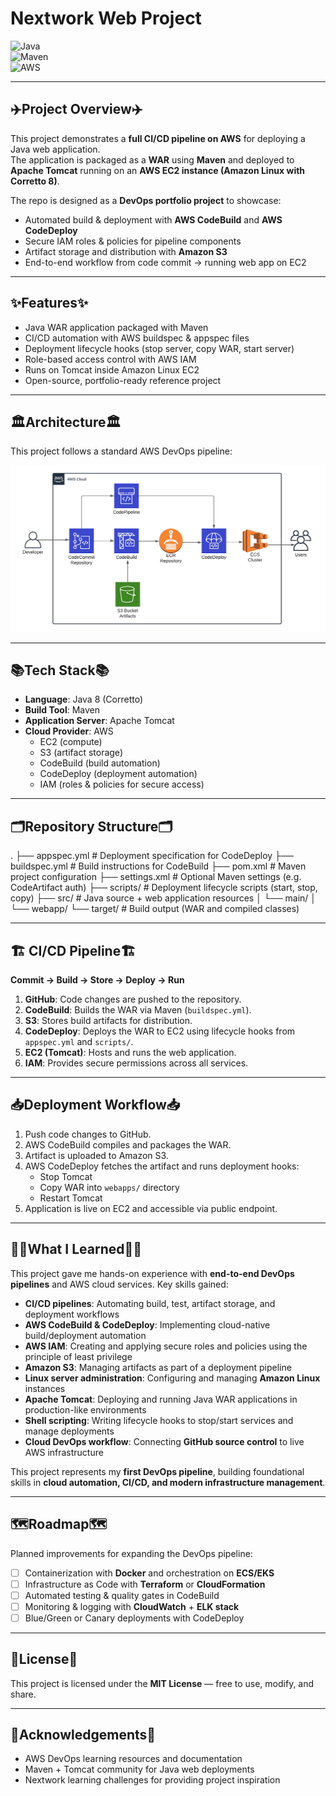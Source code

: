 # Nextwork Web Project

![Java](https://img.shields.io/badge/Java-8-blue)  
![Maven](https://img.shields.io/badge/Build-Maven-green)  
![AWS](https://img.shields.io/badge/Deployed%20on-AWS-orange)

---

## ✈️Project Overview✈️

This project demonstrates a **full CI/CD pipeline on AWS** for deploying a Java web application.  
The application is packaged as a **WAR** using **Maven** and deployed to **Apache Tomcat** running on an **AWS EC2 instance (Amazon Linux with Corretto 8)**.  

The repo is designed as a **DevOps portfolio project** to showcase:  

- Automated build & deployment with **AWS CodeBuild** and **AWS CodeDeploy**  
- Secure IAM roles & policies for pipeline components  
- Artifact storage and distribution with **Amazon S3**  
- End-to-end workflow from code commit → running web app on EC2  

---

## ✨Features✨

- Java WAR application packaged with Maven  
- CI/CD automation with AWS buildspec & appspec files  
- Deployment lifecycle hooks (stop server, copy WAR, start server)  
- Role-based access control with AWS IAM  
- Runs on Tomcat inside Amazon Linux EC2  
- Open-source, portfolio-ready reference project  

---

## 🏛️Architecture🏛️

This project follows a standard AWS DevOps pipeline:  


![Architecture Diagram](./docs/architecture.png)  

---

## 📚Tech Stack📚

- **Language**: Java 8 (Corretto)  
- **Build Tool**: Maven  
- **Application Server**: Apache Tomcat  
- **Cloud Provider**: AWS  
  - EC2 (compute)  
  - S3 (artifact storage)  
  - CodeBuild (build automation)  
  - CodeDeploy (deployment automation)  
  - IAM (roles & policies for secure access)  

---

## 🗂️Repository Structure🗂️

.
├── appspec.yml # Deployment specification for CodeDeploy
├── buildspec.yml # Build instructions for CodeBuild
├── pom.xml # Maven project configuration
├── settings.xml # Optional Maven settings (e.g. CodeArtifact auth)
├── scripts/ # Deployment lifecycle scripts (start, stop, copy)
├── src/ # Java source + web application resources
│ └── main/
│ └── webapp/
└── target/ # Build output (WAR and compiled classes)

---

## 🏗️ CI/CD Pipeline🏗️

**Commit → Build → Store → Deploy → Run**

1. **GitHub**: Code changes are pushed to the repository.  
2. **CodeBuild**: Builds the WAR via Maven (`buildspec.yml`).  
3. **S3**: Stores build artifacts for distribution.  
4. **CodeDeploy**: Deploys the WAR to EC2 using lifecycle hooks from `appspec.yml` and `scripts/`.  
5. **EC2 (Tomcat)**: Hosts and runs the web application.  
6. **IAM**: Provides secure permissions across all services.  

---

## 📥Deployment Workflow📥

1. Push code changes to GitHub.  
2. AWS CodeBuild compiles and packages the WAR.  
3. Artifact is uploaded to Amazon S3.  
4. AWS CodeDeploy fetches the artifact and runs deployment hooks:  
   - Stop Tomcat  
   - Copy WAR into `webapps/` directory  
   - Restart Tomcat  
5. Application is live on EC2 and accessible via public endpoint.  

---

## 👨‍🎓What I Learned👨‍🎓

This project gave me hands-on experience with **end-to-end DevOps pipelines** and AWS cloud services. Key skills gained:

- **CI/CD pipelines**: Automating build, test, artifact storage, and deployment workflows  
- **AWS CodeBuild & CodeDeploy**: Implementing cloud-native build/deployment automation  
- **AWS IAM**: Creating and applying secure roles and policies using the principle of least privilege  
- **Amazon S3**: Managing artifacts as part of a deployment pipeline  
- **Linux server administration**: Configuring and managing **Amazon Linux** instances  
- **Apache Tomcat**: Deploying and running Java WAR applications in production-like environments  
- **Shell scripting**: Writing lifecycle hooks to stop/start services and manage deployments  
- **Cloud DevOps workflow**: Connecting **GitHub source control** to live AWS infrastructure  

This project represents my **first DevOps pipeline**, building foundational skills in **cloud automation, CI/CD, and modern infrastructure management**.  

---

## 🗺️Roadmap🗺️

Planned improvements for expanding the DevOps pipeline:

- [ ] Containerization with **Docker** and orchestration on **ECS/EKS**  
- [ ] Infrastructure as Code with **Terraform** or **CloudFormation**  
- [ ] Automated testing & quality gates in CodeBuild  
- [ ] Monitoring & logging with **CloudWatch** + **ELK stack**  
- [ ] Blue/Green or Canary deployments with CodeDeploy  

---

## 🪪License🪪

This project is licensed under the **MIT License** — free to use, modify, and share.  

---

## 🙏Acknowledgements🙏

- AWS DevOps learning resources and documentation  
- Maven + Tomcat community for Java web deployments  
- Nextwork learning challenges for providing project inspiration
